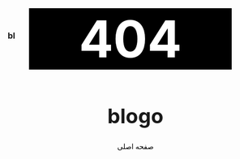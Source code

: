 ### bl
<center>
<h1 style="font-size:100px; color:#fff; background-color:#000; margin-top:-80px; margin-left:-20px; width:400px;">404</h1>









<h1 style="font-size:40px;">blogo</h1>


<a href="https://assspt.github.io/blogo" style="color:#000; text-decoration:none;">
صفحه اصلی
</a>
